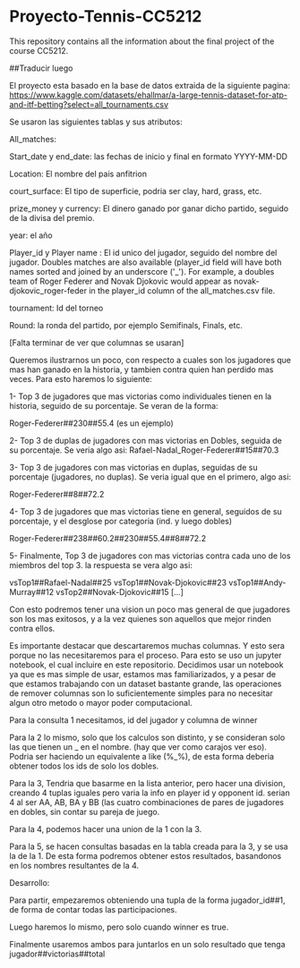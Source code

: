 # Proyecto-Tennis-CC5212
This repository contains all the information about the final project of the course CC5212. 

##Traducir luego

El proyecto esta basado en la base de datos extraida de la siguiente pagina: https://www.kaggle.com/datasets/ehallmar/a-large-tennis-dataset-for-atp-and-itf-betting?select=all_tournaments.csv

Se usaron las siguientes tablas y sus atributos:

All_matches:

Start_date y end_date: las fechas de inicio y final en formato YYYY-MM-DD

Location: El nombre del pais anfitrion

court_surface: El tipo de superficie, podria ser clay, hard, grass, etc.

prize_money y currency: El dinero ganado por ganar dicho partido, seguido de la divisa del premio.

year: el año

Player_id y Player name : El id unico del jugador, seguido del nombre del jugador. Doubles matches are also available (player_id field will have both names sorted and joined by an underscore ('_'). For example, a doubles team of Roger Federer and Novak Djokovic would appear as novak-djokovic_roger-feder in the player_id column of the all_matches.csv file.

tournament: Id del torneo

Round: la ronda del partido, por ejemplo Semifinals, Finals, etc.

[Falta terminar de ver que columnas se usaran]




Queremos ilustrarnos un poco, con respecto a cuales son los jugadores que mas han ganado en la historia, y tambien contra quien han perdido mas veces. Para esto haremos lo siguiente:

1- Top 3 de jugadores que mas victorias como individuales tienen en la historia, seguido de su porcentaje. Se veran de la forma: 

Roger-Federer##230##55.4 (es un ejemplo)

2- Top 3 de duplas de jugadores con mas victorias en Dobles, seguida de su porcentaje. Se veria algo asi:
  Rafael-Nadal_Roger-Federer##15##70.3

3- Top 3 de jugadores con mas victorias en duplas, seguidas de su porcentaje (jugadores, no duplas). Se veria igual que en el primero, algo asi:

Roger-Federer##8##72.2

4- Top 3 de jugadores que mas victorias tiene en general, seguidos de su porcentaje, y el desglose por categoria (ind. y luego dobles)

Roger-Federer##238##60.2##230##55.4##8##72.2

5- Finalmente, Top 3 de jugadores con mas victorias contra cada uno de los miembros del top 3. la respuesta se vera algo asi:

vsTop1##Rafael-Nadal##25
vsTop1##Novak-Djokovic##23
vsTop1##Andy-Murray##12
vsTop2##Novak-Djokovic##15
[...]

Con esto podremos tener una vision un poco mas general de que jugadores son los mas exitosos, y a la vez quienes son aquellos que mejor rinden contra ellos.



Es importante destacar que descartaremos muchas columnas. Y esto sera porque no las necesitaremos para el proceso. Para esto se uso un jupyter notebook, el cual incluire en este repositorio. Decidimos usar un notebook ya que es mas simple de usar, estamos mas familiarizados, y a pesar de que estamos trabajando con un dataset bastante grande, las operaciones de remover columnas son lo suficientemente simples para no necesitar algun otro metodo o mayor poder computacional.



Para la consulta 1 necesitamos, id del jugador y columna de winner

Para la 2 lo mismo, solo que los calculos son distinto, y se consideran solo las que tienen un _ en el nombre. (hay que ver como carajos ver eso). Podria ser haciendo un equivalente a like (%_%), de esta forma deberia obtener todos los ids de solo los dobles.

Para la 3, Tendria que basarme en la lista anterior, pero hacer una division, creando 4 tuplas iguales pero varia la info en player id y opponent id. serian 4 al ser AA, AB, BA y BB (las cuatro combinaciones de pares de jugadores en dobles, sin contar su pareja de juego.

Para la 4, podemos hacer una union de la 1 con la 3. 

Para la 5, se hacen consultas basadas en la tabla creada para la 3, y se usa la de la 1. De esta forma podremos obtener estos resultados, basandonos en los nombres resultantes de la 4.


Desarrollo:

Para partir, empezaremos obteniendo una tupla de la forma jugador_id##1, de forma de contar todas las participaciones.

Luego haremos lo mismo, pero solo cuando winner es true.

Finalmente usaremos ambos para juntarlos en un solo resultado que tenga jugador##victorias##total










